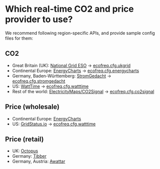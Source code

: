 # Which real-time CO2 and price provider to use? 

We recommend following region-specific APIs, and provide sample config files for them: 

## CO2

  - Great Britain (UK): [National Grid ESO](https://carbonintensity.org.uk/) -> [ecofreq.cfg.ukgrid](https://github.com/amkozlov/eco-freq/blob/main/config/ecofreq.cfg.ukgrid)
  - Continental Europe: [EnergyCharts](https://energy-charts.info/) -> [ecofreq.cfg.energycharts](https://github.com/amkozlov/eco-freq/blob/main/config/ecofreq.cfg.energycharts)
  - Germany, Baden-Württemberg: [StromGedacht](https://www.stromgedacht.de/) -> [ecofreq.cfg.stromgedacht](https://github.com/amkozlov/eco-freq/blob/main/config/ecofreq.cfg.stromgedacht)
  - US: [WattTime](https://www.watttime.org/) -> [ecofreq.cfg.watttime](https://github.com/amkozlov/eco-freq/blob/main/config/ecofreq.cfg.watttime) 
  - Rest of the world: [ElectricityMaps/CO2Signal](https://app.electricitymaps.com/) -> [ecofreq.cfg.co2signal](https://github.com/amkozlov/eco-freq/blob/main/config/ecofreq.cfg.co2signal)  

## Price (wholesale)

  - Continental Europe: [EnergyCharts](https://energy-charts.info/)
  - US: [GridStatus.io](https://api.gridstatus.io/docs) -> [ecofreq.cfg.watttime](https://github.com/amkozlov/eco-freq/blob/main/config/ecofreq.cfg.watttime)

## Price (retail)

 - UK: [Octopus](https://octopus.energy/)
 - Germany: [Tibber](https://tibber.com)
 - Germany, Austria: [Awattar](https://www.awattar.at/)
